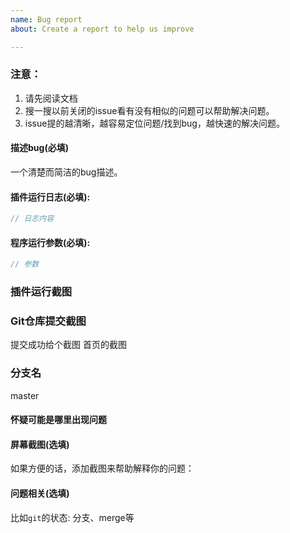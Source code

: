```yaml
---
name: Bug report
about: Create a report to help us improve

---
```


### 注意： 

<!-- TODO: 文档 -->
1. 请先阅读文档
2. 搜一搜以前关闭的issue看有没有相似的问题可以帮助解决问题。
3. issue提的越清晰，越容易定位问题/找到bug，越快速的解决问题。

#### 描述bug(必填)
一个清楚而简洁的bug描述。
#### 插件运行日志(必填):

```js
// 日志内容
```

#### 程序运行参数(必填):

```js
// 参数
```
### 插件运行截图

### Git仓库提交截图

提交成功给个截图
首页的截图

### 分支名

master
#### 怀疑可能是哪里出现问题

#### 屏幕截图(选填)

如果方便的话，添加截图来帮助解释你的问题：

#### 问题相关(选填)

比如`git`的状态: 分支、merge等
